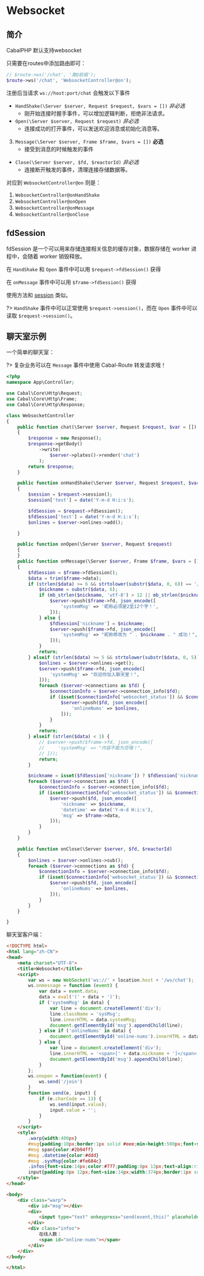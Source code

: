 # Websocket

## 简介
CabalPHP 默认支持websocket

只需要在routes中添加路由即可：

```php
// $route->ws('/chat', '类@前缀');
$route->ws('/chat', 'WebsocketController@on');
```

注册后当请求 `ws://host:port/chat` 会触发以下事件

* `HandShake(\Server $server, Request $request, $vars = [])` _非必选_
    - 刚开始连接时握手事件，可以增加逻辑判断，拒绝非法请求。
* `Open(\Server $server, Request $request)` _非必选_
    - 连接成功的打开事件，可以发送欢迎消息或初始化消息等。
3. `Message(\Server $server, Frame $frame, $vars = [])` **必选**
    - 接受到消息的时候触发的事件
* `Close(\Server $server, $fd, $reactorId)` _非必选_
    - 连接断开触发的事件，清理连接存储数据等。

对应到 `WebsocketController@on` 则是：
1. `WebsocketController@onHandShake`
2. `WebsocketController@onOpen`
3. `WebsocketController@onMessage`
4. `WebsocketController@onClose`

## fdSession
fdSession 是一个可以用来存储连接相关信息的缓存对象，数据存储在 worker 进程中，会随着 worker 销毁释放。

在 `HandShake` 和 `Open` 事件中可以用 `$request->fdSession()` 获得

在 `onMessage` 事件中可以用 `$frame->fdSession()` 获得

使用方法和 [session](/session.md) 类似。

?> `HandShake` 事件中可以正常使用 `$request->session()`，而在 `Open` 事件中可以读取 `$request->session()`。


## 聊天室示例

一个简单的聊天室：

?> 复杂业务可以在 `Message` 事件中使用 Cabal-Route 转发请求哦！

```php
<?php
namespace App\Controller;

use Cabal\Core\Http\Request;
use Cabal\Core\Http\Frame;
use Cabal\Core\Http\Response;

class WebsocketController
{
    public function chat(\Server $server, Request $request, $var = [])
    {
        $response = new Response();
        $response->getBody()
            ->write(
                $server->plates()->render('chat')
            );
        return $response;
    }

    public function onHandShake(\Server $server, Request $request, $vars = [])
    {
        $session = $request->session();
        $session['test'] = date('Y-m-d H:i:s');

        $fdSession = $request->fdSession();
        $fdSession['test'] = date('Y-m-d H:i:s');
        $onlines = $server->onlines->add();

    }

    public function onOpen(\Server $server, Request $request)
    {
    }
    public function onMessage(\Server $server, Frame $frame, $vars = [])
    {
        $fdSession = $frame->fdSession();
        $data = trim($frame->data);
        if (strlen($data) >= 6 && strtolower(substr($data, 0, 6)) == '/name ') {
            $nickname = substr($data, 6);
            if (mb_strlen($nickname, 'utf-8') > 12 || mb_strlen($nickname, 'utf-8') < 2) {
                $server->push($frame->fd, json_encode([
                    'systemMsg' => '昵称必须是2至12个字！',
                ]));
            } else {
                $fdSession['nickname'] = $nickname;
                $server->push($frame->fd, json_encode([
                    'systemMsg' => "昵称修改为 " . $nickname . " 成功！",
                ]));
            }
            return;
        } elseif (strlen($data) >= 5 && strtolower(substr($data, 0, 5)) == '/join') {
            $onlines = $server->onlines->get();
            $server->push($frame->fd, json_encode([
                'systemMsg' => "欢迎你加入聊天室！",
            ]));
            foreach ($server->connections as $fd) {
                $connectionInfo = $server->connection_info($fd);
                if (isset($connectionInfo['websocket_status']) && $connectionInfo['websocket_status'] == WEBSOCKET_STATUS_FRAME) {
                    $server->push($fd, json_encode([
                        'onlineNums' => $onlines,
                    ]));
                }
            }
            return;
        } elseif (strlen($data) < 1) {
            // $server->push($frame->fd, json_encode([
            //     'systemMsg' => "内容不能为空哦！",
            // ]));
            return;
        }

        $nickname = isset($fdSession['nickname']) ? $fdSession['nickname'] : "游客" . $frame->fd;
        foreach ($server->connections as $fd) {
            $connectionInfo = $server->connection_info($fd);
            if (isset($connectionInfo['websocket_status']) && $connectionInfo['websocket_status'] == WEBSOCKET_STATUS_FRAME) {
                $server->push($fd, json_encode([
                    'nickname' => $nickname,
                    'datetime' => date('Y-m-d H:i:s'),
                    'msg' => $frame->data,
                ]));
            }
        }
    }

    public function onClose(\Server $server, $fd, $reactorId)
    {
        $onlines = $server->onlines->sub();
        foreach ($server->connections as $fd) {
            $connectionInfo = $server->connection_info($fd);
            if (isset($connectionInfo['websocket_status']) && $connectionInfo['websocket_status'] == WEBSOCKET_STATUS_FRAME) {
                $server->push($fd, json_encode([
                    'onlineNums' => $onlines,
                ]));
            }
        }
    }

}
```


聊天室客户端：
```html
<!DOCTYPE html>
<html lang="zh-CN">
<head>
    <meta charset="UTF-8">
    <title>Websocket</title>
    <script>
        var ws = new WebSocket('ws://' + location.host + '/ws/chat');
        ws.onmessage = function (event) {
            var data = event.data;
            data = eval('(' + data + ')');
            if ('systemMsg' in data) {
                var line = document.createElement('div');
                line.className = 'sysMsg';
                line.innerHTML = data.systemMsg;
                document.getElementById('msg').appendChild(line);
            } else if ('onlineNums' in data) {
                document.getElementById('online-nums').innerHTML = data.onlineNums;
            } else {
                var line = document.createElement('div');
                line.innerHTML = '<span>[' + data.nickname + ']</span> ' + data.msg + ' <span class="datetime">' + data.datetime + '</span>';
                document.getElementById('msg').appendChild(line);
            }
        };
        ws.onopen = function(event) {
            ws.send('/join')
        }
        function send(e, input) {
            if (e.charCode == 13) {
                ws.send(input.value);
                input.value = '';
            }
        }
    </script>
    <style>
        .warp{width:400px}
        #msg{padding:10px;border:1px solid #eee;min-height:500px;font-size:14px;line-height:1.8;line-height:1.8}
        #msg span{color:#2b94ff}
        #msg .datetime{color:#ddd}
        #msg .sysMsg{color:#fe684c}
        .infos{font-size:14px;color:#777;padding:8px 13px;text-align:right}
        input{padding:8px 12px;font-size:14px;width:374px;border:1px solid #eee;border-top:none}
    </style>
</head>

<body>
    <div class="warp">
        <div id="msg"></div>
        <div>
            <input type="text" onkeypress="send(event,this)" placeholder="回车发送 /name 昵称 改名" />
        </div>
        <div class="infos">
            在线人数：
            <span id="online-nums"></span>
        </div>
    </div>
</body>

</html>
```